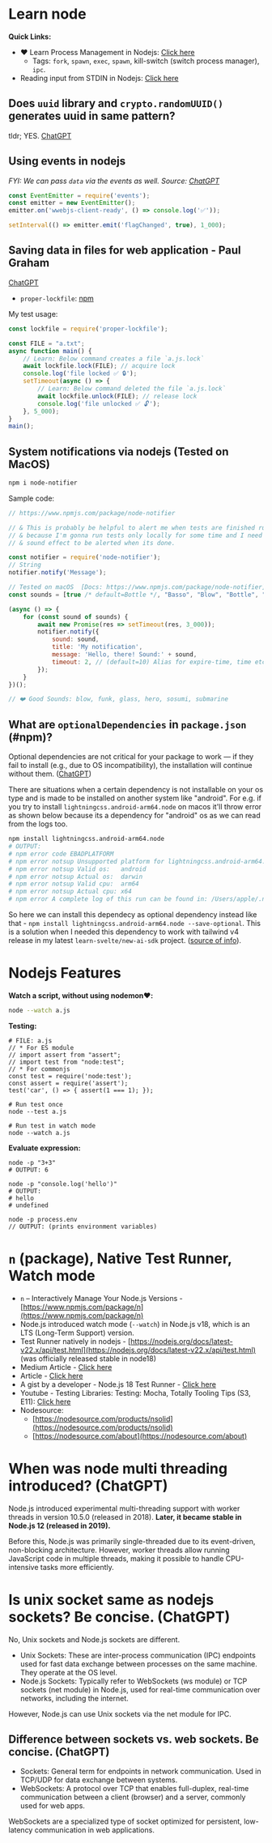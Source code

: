# Learn node

**Quick Links:**

- ❤️ Learn Process Management in Nodejs: [Click here](./process-management/README.md)
  - Tags: `fork`, `spawn`, `exec`, `spawn`, kill-switch (switch process manager), `ipc`.
- Reading input from STDIN in Nodejs: [Click here](./read-input-from-stdin)

## Does `uuid` library and `crypto.randomUUID()` generates uuid in same pattern?

tldr; YES. [ChatGPT](https://chatgpt.com/c/68dad910-9fa0-8329-8a36-016a874bf2be)

## Using events in nodejs

*FYI: We can pass `data` via the events as well. Source: [ChatGPT](https://chatgpt.com/c/68d966fd-ff8c-832f-b92a-db0905a17f36)*

```js
const EventEmitter = require('events');
const emitter = new EventEmitter();
emitter.on('wwebjs-client-ready', () => console.log('✅'));

setInterval(() => emitter.emit('flagChanged', true), 1_000);
```

## Saving data in files for web application - Paul Graham

[ChatGPT](https://chatgpt.com/c/68d28e32-f6c0-832a-92ac-37237e0f9fa5)

- `proper-lockfile`: [npm](https://www.npmjs.com/package/proper-lockfile/v/1.1.0)

My test usage:

```js
const lockfile = require('proper-lockfile');

const FILE = "a.txt";
async function main() {
    // Learn: Below command creates a file `a.js.lock`
    await lockfile.lock(FILE); // acquire lock
    console.log('file locked ✅ 🔒');
    setTimeout(async () => {
        // Learn: Below command deleted the file `a.js.lock`
        await lockfile.unlock(FILE); // release lock
        console.log('file unlocked ✅ 🔓');
    }, 5_000);
}
main();
```

## System notifications via nodejs (Tested on MacOS)

```bash
npm i node-notifier
```

Sample code:

```js
// https://www.npmjs.com/package/node-notifier

// & This is probably be helpful to alert me when tests are finished running 
// & because I'm gonna run tests only locally for some time and I need some
// & sound effect to be alerted when its done.

const notifier = require('node-notifier');
// String
notifier.notify('Message');

// Tested on macOS  [Docs: https://www.npmjs.com/package/node-notifier]
const sounds = [true /* default=Bottle */, "Basso", "Blow", "Bottle", "Frog", "Funk", "Glass", "Hero", "Morse", "Ping", "Pop", "Purr", "Sosumi", "Submarine", "Tink"];

(async () => {
    for (const sound of sounds) {
        await new Promise(res => setTimeout(res, 3_000));
        notifier.notify({
            sound: sound,
            title: 'My notification',
            message: 'Hello, there! Sound:' + sound,
            timeout: 2, // (default=10) Alias for expire-time, time etc. Time before notify-send expires. Defaults to 10 seconds.
        });
    }
})();

// ❤️ Good Sounds: blow, funk, glass, hero, sosumi, submarine
```

## What are `optionalDependencies` in `package.json` (#npm)?

Optional dependencies are not critical for your package to work — if they fail to install (e.g., due to OS incompatibility), the installation will continue without them. ([ChatGPT](https://chatgpt.com/c/68078ac5-a998-8007-b64e-d9651932e858))

There are situations when a certain dependency is not installable on your os type and is made to be installed on another system like "android". For e.g. if you try to install `lightningcss.android-arm64.node` on macos it'll throw error as shown below because its a dependency for "android" os as we can read from the logs too.

```bash
npm install lightningcss.android-arm64.node
# OUTPUT:
# npm error code EBADPLATFORM
# npm error notsup Unsupported platform for lightningcss.android-arm64.node@1.29.3-alpha.2: wanted {"os":"android","cpu":"arm64"} (current: {"os":"darwin","cpu":"x64"})
# npm error notsup Valid os:   android
# npm error notsup Actual os:  darwin
# npm error notsup Valid cpu:  arm64
# npm error notsup Actual cpu: x64
# npm error A complete log of this run can be found in: /Users/apple/.npm/_logs/2025-04-22T14_25_45_881Z-debug-0.log
```

So here we can install this dependecy as optional dependency instead like that - `npm install lightningcss.android-arm64.node --save-optional`. This is a solution when I needed this dependency to work with tailwind v4 release in my latest `learn-svelte/new-ai-sdk` project. ([source of info](https://github.com/tailwindlabs/tailwindcss/discussions/15999#discussioncomment-12909555)).

# Nodejs Features

**Watch a script, without using nodemon❤️:**

```bash
node --watch a.js
```

**Testing:**

```
# FILE: a.js
// * For ES module
// import assert from "assert";
// import test from "node:test";
// * For commonjs
const test = require('node:test');
const assert = require('assert');
test('car', () => { assert(1 === 1); });

# Run test once
node --test a.js

# Run test in watch mode
node --watch a.js
```

**Evaluate expression:**

```
node -p "3+3"
# OUTPUT: 6

node -p "console.log('hello')"
# OUTPUT:
# hello
# undefined

node -p process.env
// OUTPUT: (prints environment variables)
```

# `n` (package), Native Test Runner, Watch mode

- `n` – Interactively Manage Your Node.js Versions - [https://www.npmjs.com/package/n](https://www.npmjs.com/package/n)
- Node.js introduced watch mode (`--watch`) in Node.js v18, which is an LTS (Long-Term Support) version.
- Test Runner natively in nodejs - [https://nodejs.org/docs/latest-v22.x/api/test.html](https://nodejs.org/docs/latest-v22.x/api/test.html)
  (was officially released stable in node18)
- Medium Article - [Click here](https://threkk.medium.com/i-tested-the-node-js-test-runner-so-you-dont-have-to-958b11db46ef)
- Article - [Click here](https://nodesource.com/blog/11-features-nodeJS-18-to-try)
- A gist by a developer - Node.js 18 Test Runner - [Click here](https://gist.github.com/subfuzion/11013a8435c9de5302430fd44c3f76a7#6-running-a-subset-of-tests)
- Youtube - Testing Libraries: Testing: Mocha, Totally Tooling Tips (S3, E11): [Click here](https://www.youtube.com/watch?v=L48AjLVgXS4)
- Nodesource:
  - [https://nodesource.com/products/nsolid](https://nodesource.com/products/nsolid)
  - [https://nodesource.com/about](https://nodesource.com/about)

# When was node multi threading introduced? (ChatGPT)

Node.js introduced experimental multi-threading support with worker threads in version 10.5.0 (released in 2018). **Later, it became stable in Node.js 12 (released in 2019).**

Before this, Node.js was primarily single-threaded due to its event-driven, non-blocking architecture. However, worker threads allow running JavaScript code in multiple threads, making it possible to handle CPU-intensive tasks more efficiently.

# Is unix socket same as nodejs sockets? Be concise. (ChatGPT)

No, Unix sockets and Node.js sockets are different.

- Unix Sockets: These are inter-process communication (IPC) endpoints used for fast data exchange between processes on the same machine. They operate at the OS level.
- Node.js Sockets: Typically refer to WebSockets (ws module) or TCP sockets (net module) in Node.js, used for real-time communication over networks, including the internet.

However, Node.js can use Unix sockets via the net module for IPC.

## Difference between sockets vs. web sockets. Be concise. (ChatGPT)

- Sockets: General term for endpoints in network communication. Used in TCP/UDP for data exchange between systems.
- WebSockets: A protocol over TCP that enables full-duplex, real-time communication between a client (browser) and a server, commonly used for web apps.

WebSockets are a specialized type of socket optimized for persistent, low-latency communication in web applications.
